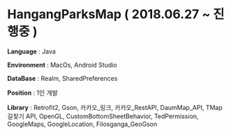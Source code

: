 # HangangParksMap  ( 2018.06.27 ~ 진행중 )

**Language**    : Java

**Environment** : MacOs, Android Studio

**DataBase**    : Realm, SharedPreferences 

**Position**    : 1인 개발

**Library**     : Retrofit2, Gson, 카카오_링크, 카카오_RestAPI, DaumMap_API, TMap 길찾기 API, OpenGL, CustomBottomSheetBehavior, TedPermission, GoogleMaps, GoogleLocation, Filosganga_GeoGson
              
